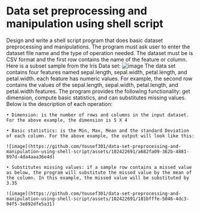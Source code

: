 # Data set preprocessing and manipulation using shell script
Design and write a shell script program that does basic dataset preprocessing and manipulations. The program must ask user to enter the dataset file name and the type of operation needed. The dataset must be is CSV format and the first row contains the name of the feature or column. Here is a subset sample from the Iris Data set:
![image](https://github.com/Yousef301/data-set-preprocessing-and-manipulation-using-shell-script/assets/102422691/b12e89ab-9eba-4a3c-9e53-bd9a437c3b55)
The data set contains four features named sepal.length, sepal.width, petal.length, and petal.width. each feature has numeric values. For example, the second row contains the values of the sepal.length, sepal.width, petal.length, and petal.width features.
The program provides the following functionality: get dimension, compute basic statistics, and can substitutes missing values. Below is the description of each operation:
    
    • Dimension: is the number of rows and columns in the input dataset. For the above example, the dimension is 5 X 4
    
    • Basic statistics: is the Min, Max, Mean and the standard Deviation of each column. For the above example, the output will look like this:

    ![image](https://github.com/Yousef301/data-set-preprocessing-and-manipulation-using-shell-script/assets/102422691/a682fa09-362b-4881-897d-4da4aaa36e4d)

    • Substitutes missing values: if a sample row contains a missed value as below, the program will substitute the missed value by the mean of the column. In this example, the missed value will be substituted by         3.35
    
    ![image](https://github.com/Yousef301/data-set-preprocessing-and-manipulation-using-shell-script/assets/102422691/181bfffe-5046-4dc3-94f5-3e892dfe5a31)
